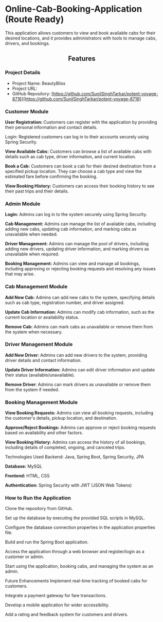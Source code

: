 # Online-Cab-Booking-Application (Route Ready)
This application allows customers to view and book available cabs for their desired locations, and it provides administrators with tools to manage cabs, drivers, and bookings. 
 <h2 align="center">Features </h2>

### Project Details

- Project Name: BeautyBliss
- Project URL: 
- GitHub Repository: [https://github.com/SunilSinghTarkar/potent-voyage-8716](https://github.com/SunilSinghTarkar/potent-voyage-8716)
 
<h3>Customer Module</h3>
<!--  <br /> -->
<b>  User Registration: </b>  Customers can register with the application by providing their personal information and contact details.

Login: Registered customers can log in to their accounts securely using Spring Security.

<b>View Available Cabs:</b> Customers can browse a list of available cabs with details such as cab type, driver information, and current location.

<b>Book a Cab:</b> Customers can book a cab for their desired destination from a specified pickup location. They can choose a cab type and view the estimated fare before confirming the booking.

<b>View Booking History:</b> Customers can access their booking history to see their past trips and their details.

<h3>Admin Module</h3>
<b>Login:</b> Admins can log in to the system securely using Spring Security.

<b>Cab Management:</b> Admins can manage the list of available cabs, including adding new cabs, updating cab information, and marking cabs as unavailable when needed.

<b>Driver Management:</b> Admins can manage the pool of drivers, including adding new drivers, updating driver information, and marking drivers as unavailable when required.

<b>Booking Management:</b> Admins can view and manage all bookings, including approving or rejecting booking requests and resolving any issues that may arise.

<h3>Cab Management Module</h3>
<b>Add New Cab:</b> Admins can add new cabs to the system, specifying details such as cab type, registration number, and driver assigned.

<b>Update Cab Information:</b> Admins can modify cab information, such as the current location or availability status.

<b>Remove Cab:</b> Admins can mark cabs as unavailable or remove them from the system when necessary.

<h3>Driver Management Module</h3>
<b>Add New Driver:</b> Admins can add new drivers to the system, providing driver details and contact information.

<b>Update Driver Information:</b> Admins can edit driver information and update their status (available/unavailable).

<b>Remove Driver</b>: Admins can mark drivers as unavailable or remove them from the system if needed.

<h3>Booking Management Module</h3>
<b>View Booking Requests:</b> Admins can view all booking requests, including the customer's details, pickup location, and destination.

<b>Approve/Reject Bookings:</b> Admins can approve or reject booking requests based on availability and other factors.

<b>View Booking History:</b> Admins can access the history of all bookings, including details of completed, ongoing, and canceled trips.

Technologies Used
Backend: Java, Spring Boot, Spring Security, JPA

<b>Database:</b> MySQL

<b>Frontend:</b> HTML, CSS

<b>Authentication:</b> Spring Security with JWT (JSON Web Tokens)

<h3>How to Run the Application</h3>
Clone the repository from GitHub.

Set up the database by executing the provided SQL scripts in MySQL.

Configure the database connection properties in the application properties file.

Build and run the Spring Boot application.

Access the application through a web browser and register/login as a customer or admin.

Start using the application, booking cabs, and managing the system as an admin.

Future Enhancements
Implement real-time tracking of booked cabs for customers.

Integrate a payment gateway for fare transactions.

Develop a mobile application for wider accessibility.

Add a rating and feedback system for customers and drivers.
